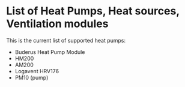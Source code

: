 # List of Heat Pumps, Heat sources, Ventilation modules

This is the current list of supported heat pumps:

- Buderus Heat Pump Module
- HM200
- AM200
- Logavent HRV176
- PM10 (pump)
